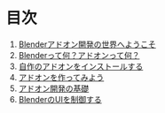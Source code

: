 

<div id="sect_title_text"></div>

# 目次

<div id="sect_title_img_0_0"></div>

1. [Blenderアドオン開発の世界へようこそ](body/chapter_01/SUMMARY.md)
  1. [Blenderって何？アドオンって何？](body/chapter_01/01_What_is_Blender_What_is_Add-on.md)
  2. [自作のアドオンをインストールする](body/chapter_01/05_Install_own_Add-on.md)
2. [アドオンを作ってみよう](body/chapter_02/SUMMARY.md)
  1. [アドオン開発の基礎](body/chapter_02/01_Basic_of_Add-on_Development.md)
  2. [BlenderのUIを制御する](body/chapter_02/08_Control_Blender_UI.md)
